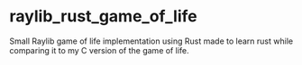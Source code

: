 # raylib_rust_game_of_life
Small Raylib game of life implementation using Rust made to learn rust while comparing it to my C version of the game of life.
